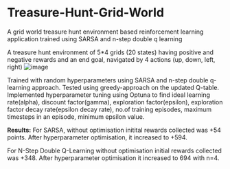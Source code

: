 # Treasure-Hunt-Grid-World
A grid world treasure hunt environment based reinforcement learning application trained using SARSA and n-step double q learning

A treasure hunt environment of 5*4 grids (20 states) having positive and negative rewards and an end goal, navigated by 4 actions (up, down, left, right) 
![image](https://github.com/user-attachments/assets/d61854fc-4973-4b61-8bf2-6fe639fcf67a)

Trained with random hyperparameters using SARSA and n-step double q-learning approach. Tested using greedy-approach on the updated Q-table. Implemented hyperparameter tuning using Optuna to find ideal learning rate(alpha), discount factor(gamma), exploration factor(epsilon), exploration factor decay rate(epsilon decay rate), no.of training episodes, maximum timesteps in an episode, minimum epsilon value. 

**Results:**
For SARSA, without optimisation initital rewards collected was +54 points.
After hyperparameter optimisation, it increased to +594.

For N-Step Double Q-Learning without optimisation initial rewards collected was +348.
After hyperparameter optimisation it increased to 694 with n=4.
